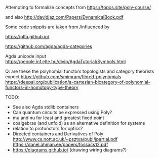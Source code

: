Attempting to formalize concepts from https://topos.site/poly-course/

and also http://davidjaz.com/Papers/DynamicalBook.pdf

Some code snippits are taken from /influenced by

https://plfa.github.io/

https://github.com/agda/agda-categories

Agda unicode input
https://people.inf.elte.hu/divip/AgdaTutorial/Symbols.html

Q: are these the polynomial functors topologists and category theorists expect
https://github.com/smimram/fibred-polynomials
https://deepai.org/publication/a-cartesian-bicategory-of-polynomial-functors-in-homotopy-type-theory


TODO:
- See also Agda stdlib containers
- Can quantum circuits be expressed using Poly?
- mu and nu for least and greatest fixed point
- coalgebras (and unfold) as an alternative definition for systems 
- relation to profunctors for optics?
- Directed containers and Derivatives of Poly http://www.cs.nott.ac.uk/~psztxa/publ/jpartial.pdf https://danel.ahman.ee/papers/fossacs12.pdf
- https://diagrams.github.io/ (drawing wiring diagrams?)
